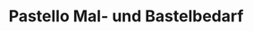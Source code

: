 ---
title: "Pastello Mal- und Bastelbedarf"
url: /regen/pastello-mal-und-bastelbedarf/
shop: Schreibwaren
---